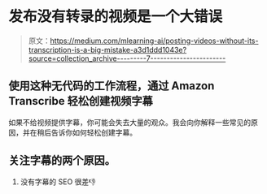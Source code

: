 # 发布没有转录的视频是一个大错误

> 原文：<https://medium.com/mlearning-ai/posting-videos-without-its-transcription-is-a-big-mistake-a3d1ddd1043e?source=collection_archive---------7----------------------->

## 使用这种无代码的工作流程，通过 Amazon Transcribe 轻松创建视频字幕

如果不给视频提供字幕，你可能会失去大量的观众。我会向你解释一些常见的原因，并在稍后告诉你如何轻松创建字幕。

## 关注字幕的两个原因。

1.  没有字幕的 SEO 很差👎